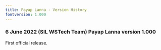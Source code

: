 ```yaml
---
title: Payap Lanna - Version History
fontversion: 1.000
---
```


### 6 June 2022 (SIL WSTech Team) Payap Lanna version 1.000

First official release.
